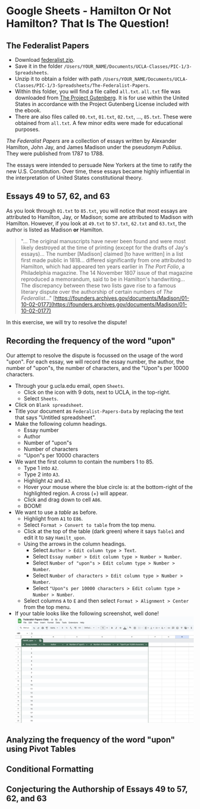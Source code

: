 # Google Sheets - Hamilton Or Not Hamilton? That Is The Question!




## The Federalist Papers

 - Download [federalist.zip](./data/federalist.zip).
 - Save it in the folder `/Users/YOUR_NAME/Documents/UCLA-Classes/PIC-1/3-Spreadsheets`.
 - Unzip it to obtain a folder with path
   `/Users/YOUR_NAME/Documents/UCLA-Classes/PIC-1/3-Spreadsheets/The-Federalist-Papers`.
 - Within this folder, you will find a file called `all.txt`.
   `all.txt` file was downloaded from [The Project Gutenberg](https://www.gutenberg.org/).
   It is for use within the United States in accordance with
   the Project Gutenberg License included with the ebook.
 - There are also files called `00.txt`, `01.txt`, `02.txt`, ..., `85.txt`.
   These were obtained from `all.txt`.
   A few minor edits were made for educational purposes.

*The Federalist Papers* are a collection of essays written by
Alexander Hamilton, John Jay, and James Madison
under the pseudonym *Publius*.
They were published from 1787 to 1788.

The essays were intended to persuade New Yorkers
at the time to ratify the new U.S. Constitution.
Over time, these essays became highly influential in
the interpretation of United States constitutional theory.




## Essays 49 to 57, 62, and 63

As you look through `01.txt` to `85.txt`,
you will notice that most essays are
attributed to Hamilton, Jay, or Madison;
some are attributed to Madison with Hamilton.
However, if you look at `49.txt` to `57.txt`,
`62.txt` and `63.txt`, the author is listed as
Madison **or** Hamilton.

> "... The original manuscripts have never been found and were most likely destroyed at the time of printing (except for the drafts of Jay's essays)...
The number [Madison] claimed [to have written] in a list first made public in 1818...
differed significantly from one attributed to Hamilton, which had appeared ten years earlier in *The Port Folio*, a Philadelphia magazine.
The 14 November 1807 issue of that magazine reproduced a memorandum, said to be in Hamilton's handwriting...
The discrepancy between these two lists gave rise to a famous literary dispute over the authorship of certain numbers of *The Federalist*..."
[https://founders.archives.gov/documents/Madison/01-10-02-0177](https://founders.archives.gov/documents/Madison/01-10-02-0177)

In this exercise, we will try to resolve the dispute!




## Recording the frequency of the word "upon"

Our attempt to resolve the dispute is focussed on the usage of the word "upon".
For each essay, we will record
the essay number, the author, the number of "upon"s,
the number of characters, and the "Upon"s per 10000 characters.

 - Through your g.ucla.edu email, open `Sheets`.
   - Click on the icon with 9 dots, next to UCLA, in the top-right.
   - Select `Sheets`.
 - Click on `Blank spreadsheet`.
 - Title your document as `Federalist-Papers-Data`
   by replacing the text that says "Untitled spreadsheet".
 - Make the following column headings.
   - Essay number
   - Author
   - Number of "upon"s
   - Number of characters
   - "Upon"s per 10000 characters
 - We want the first column to contain the numbers 1 to 85.
   - Type 1 into `A2`.
   - Type 2 into `A3`.
   - Highlight `A2` and `A3`.
   - Hover your mouse where the blue circle is:
     at the bottom-right of the highlighted region.
     A cross (+) will appear.
   - Click and drag down to cell `A86`.
   - BOOM!
 - We want to use a *table* as before.
   - Highlight from `A1` to `E86`.
   - Select `Format > Convert to table` from the top menu.
   - Click at the top of the table (dark green)
     where it says `Table1` and edit it to say `Hamilt_upon`.
   - Using the arrows in the column headings.
     - Select `Author > Edit column type > Text`.
     - Select `Essay number > Edit column type > Number > Number`.
     - Select `Number of "upon"s > Edit column type > Number > Number`.
     - Select `Number of characters > Edit column type > Number > Number`.
     - Select `"Upon"s per 10000 characters > Edit column type > Number > Number`.
   - Select columns `A` to `E` and then
     select `Format > Alignment > Center` from the top menu.
 - If your table looks like the following screenshot, well done!
   ![Empty Hamilt-upon Table](./sheets-screenshots/42.png)




## Analyzing the frequency of the word "upon" using Pivot Tables




## Conditional Formatting




## Conjecturing the Authorship of Essays 49 to 57, 62, and 63



